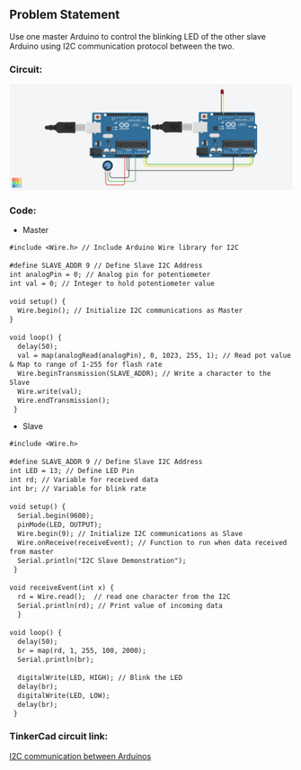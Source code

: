 ## Problem Statement
Use one master Arduino to control the blinking LED of the other slave Arduino using I2C communication protocol between the two.

### Circuit:

![diagram](https://github.com/Sarthak-22/Intro_to_Arduino_Workshop/blob/main/images/I2C%20Communication%20-%202%20Arduinos.png)

### Code:
* Master
  
```                                      
#include <Wire.h> // Include Arduino Wire library for I2C

#define SLAVE_ADDR 9 // Define Slave I2C Address
int analogPin = 0; // Analog pin for potentiometer
int val = 0; // Integer to hold potentiometer value
 
void setup() {
  Wire.begin(); // Initialize I2C communications as Master
}
 
void loop() {
  delay(50);   
  val = map(analogRead(analogPin), 0, 1023, 255, 1); // Read pot value & Map to range of 1-255 for flash rate                                            
  Wire.beginTransmission(SLAVE_ADDR); // Write a character to the Slave
  Wire.write(val);
  Wire.endTransmission();
 }
```
* Slave
```
#include <Wire.h>

#define SLAVE_ADDR 9 // Define Slave I2C Address
int LED = 13; // Define LED Pin
int rd; // Variable for received data
int br; // Variable for blink rate
 
void setup() {
  Serial.begin(9600);
  pinMode(LED, OUTPUT); 
  Wire.begin(9); // Initialize I2C communications as Slave
  Wire.onReceive(receiveEvent); // Function to run when data received from master
  Serial.println("I2C Slave Demonstration");
 }
  
void receiveEvent(int x) {
  rd = Wire.read();  // read one character from the I2C
  Serial.println(rd); // Print value of incoming data
  }

void loop() {
  delay(50);
  br = map(rd, 1, 255, 100, 2000);
  Serial.println(br);
  
  digitalWrite(LED, HIGH); // Blink the LED
  delay(br);
  digitalWrite(LED, LOW);
  delay(br);
 }
```

### TinkerCad circuit link:
[I2C communication between Arduinos](https://www.tinkercad.com/things/6JHjcf41PAh)
